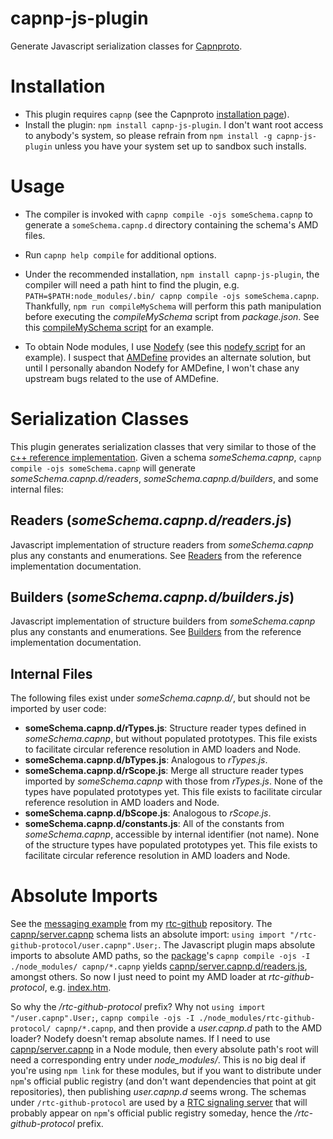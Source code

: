 capnp-js-plugin
===============

Generate Javascript serialization classes for [Capnproto](http://kentonv.github.io/capnproto/index.html).

# Installation
* This plugin requires `capnp` (see the Capnproto [installation page](http://kentonv.github.io/capnproto/install.html)).
* Install the plugin: `npm install capnp-js-plugin`.
  I don't want root access to anybody's system, so please refrain from `npm install -g capnp-js-plugin` unless you have your system set up to sandbox such installs.

# Usage
* The compiler is invoked with `capnp compile -ojs someSchema.capnp` to generate a `someSchema.capnp.d` directory containing the schema's AMD files.
* Run `capnp help compile` for additional options.
* Under the recommended installation, `npm install capnp-js-plugin`, the compiler will need a path hint to find the plugin, e.g. `PATH=$PATH:node_modules/.bin/ capnp compile -ojs someSchema.capnp`.
  Thankfully, `npm run compileMySchema` will perform this path manipulation before executing the *compileMySchema* script from *package.json*.
  See this [compileMySchema script](https://github.com/popham/rtc-github-protocol/blob/master/package.json#L7) for an example.

* To obtain Node modules, I use [Nodefy](https://github.com/millermedeiros/nodefy) (see this [nodefy script](https://github.com/popham/rtc-github-protocol/blob/master/package.json#L8) for an example).
  I suspect that [AMDefine](https://github.com/jrburke/amdefine) provides an alternate solution, but until I personally abandon Nodefy for AMDefine, I won't chase any upstream bugs related to the use of AMDefine.

# Serialization Classes
This plugin generates serialization classes that very similar to those of the [c++ reference implementation](http://kentonv.github.io/capnproto/cxx.html#types).
Given a schema *someSchema.capnp*, `capnp compile -ojs someSchema.capnp` will generate *someSchema.capnp.d/readers*, *someSchema.capnp.d/builders*, and some internal files:

## Readers (*someSchema.capnp.d/readers.js*)
Javascript implementation of structure readers from *someSchema.capnp* plus any constants and enumerations.
See [Readers](http://kentonv.github.io/capnproto/cxx.html#structs) from the reference implementation documentation.

## Builders (*someSchema.capnp.d/builders.js*)
Javascript implementation of structure builders from *someSchema.capnp* plus any constants and enumerations.
See [Builders](http://kentonv.github.io/capnproto/cxx.html#structs) from the reference implementation documentation.

## Internal Files
The following files exist under *someSchema.capnp.d/*, but should not be imported by user code:
* **someSchema.capnp.d/rTypes.js**:
  Structure reader types defined in *someSchema.capnp*, but without populated prototypes.
  This file exists to facilitate circular reference resolution in AMD loaders and Node.
* **someSchema.capnp.d/bTypes.js**: Analogous to *rTypes.js*.
* **someSchema.capnp.d/rScope.js**:
  Merge all structure reader types imported by *someSchema.capnp* with those from *rTypes.js*.
  None of the types have populated prototypes yet.
  This file exists to facilitate circular reference resolution in AMD loaders and Node.
* **someSchema.capnp.d/bScope.js**: Analogous to *rScope.js*.
* **someSchema.capnp.d/constants.js**:
  All of the constants from *someSchema.capnp*, accessible by internal identifier (not name).
  None of the structure types have populated prototypes yet.
  This file exists to facilitate circular reference resolution in AMD loaders and Node.

# Absolute Imports
See the [messaging example](https://github.com/popham/rtc-github/tree/gh-pages/example/messages/) from my [rtc-github](https://github.com/popham/rtc-github/) repository.
The [capnp/server.capnp](https://github.com/popham/rtc-github/blob/gh-pages/example/messages/capnp/server.capnp) schema lists an absolute import: `using import "/rtc-github-protocol/user.capnp".User;`.
The Javascript plugin maps absolute imports to absolute AMD paths, so the [package](https://github.com/popham/rtc-github/blob/gh-pages/example/messages/package.json)'s `capnp compile -ojs -I ./node_modules/ capnp/*.capnp` yields [capnp/server.capnp.d/readers.js](https://github.com/popham/rtc-github/blob/gh-pages/example/messages/capnp/server.capnp.d/readers.js#L1), amongst others.
So now I just need to point my AMD loader at *rtc-github-protocol*, e.g. [index.htm](https://github.com/popham/rtc-github/blob/gh-pages/example/messages/index.htm#L17).

So why the */rtc-github-protocol* prefix?
Why not `using import "/user.capnp".User;`, `capnp compile -ojs -I ./node_modules/rtc-github-protocol/ capnp/*.capnp`, and then provide a *user.capnp.d* path to the AMD loader?
Nodefy doesn't remap absolute names.
If I need to use [capnp/server.capnp](https://github.com/popham/rtc-github/blob/gh-pages/example/messages/capnp/server.capnp) in a Node module, then every absolute path's root will need a corresponding entry under *node_modules/*.
This is no big deal if you're using `npm link` for these modules, but if you want to distribute under `npm`'s official public registry (and don't want dependencies that point at git repositories), then publishing *user.capnp.d* seems wrong.
The schemas under `/rtc-github-protocol` are used by a [RTC signaling server](https://github.com/popham/rtc-github/blob/master/lib/server.js) that will probably appear on `npm`'s official public registry someday, hence the */rtc-github-protocol* prefix.
